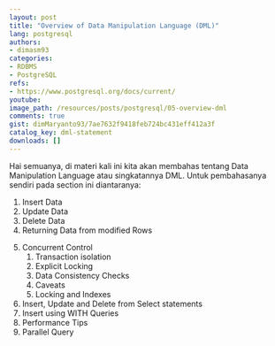 ```yaml
---
layout: post
title: "Overview of Data Manipulation Language (DML)"
lang: postgresql
authors:
- dimasm93
categories:
- RDBMS
- PostgreSQL
refs: 
- https://www.postgresql.org/docs/current/
youtube: 
image_path: /resources/posts/postgresql/05-overview-dml
comments: true
gist: dimMaryanto93/7ae7632f9418feb724bc431eff412a3f
catalog_key: dml-statement
downloads: []
---
```


Hai semuanya, di materi kali ini kita akan membahas tentang Data Manipulation Language atau singkatannya DML. Untuk pembahasanya sendiri pada section ini diantaranya:

1. Insert Data
2. Update Data
3. Delete Data
4. Returning Data from modified Rows

<!--more-->

5. Concurrent Control
    1. Transaction isolation
    2. Explicit Locking
    3. Data Consistency Checks
    4. Caveats
    5. Locking and Indexes
6. Insert, Update and Delete from Select statements
7. Insert using WITH Queries
8. Performance Tips
9. Parallel Query